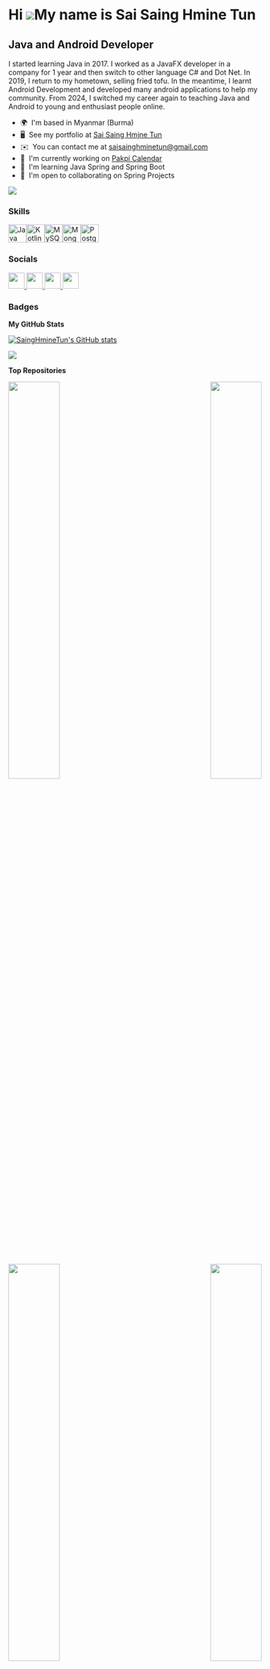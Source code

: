Hi ![](https://user-images.githubusercontent.com/18350557/176309783-0785949b-9127-417c-8b55-ab5a4333674e.gif)My name is Sai Saing Hmine Tun
===========================================================================================================================================

Java and Android Developer
--------------------------

I started learning Java in 2017. I worked as a JavaFX developer in a company for 1 year and then switch to other language C# and Dot Net. In 2019, I return to my hometown, selling fried tofu. In the meantime, I learnt Android Development and developed many android applications to help my community. From 2024, I switched my career again to teaching Java and Android to young and enthusiast people online.

* 🌍  I'm based in Myanmar (Burma)
* 🖥️  See my portfolio at [Sai Saing Hmjne Tun](http://saisainghminetun.github.io)
* ✉️  You can contact me at [saisainghminetun@gmail.com](mailto:saisainghminetun@gmail.com)
* 🚀  I'm currently working on [Pakpi Calendar](http://play.google.com/store/apps/details?id=it.saimao.pakpicalendar)
* 🧠  I'm learning Java Spring and Spring Boot
* 🤝  I'm open to collaborating on Spring Projects

<a href="https://www.github.com/SaingHmineTun" target="_blank" rel="noreferrer"><img
src="https://img.shields.io/github/followers/SaingHmineTun?logo=github&style=for-the-badge&color=0891b2&labelColor=1c1917" /></a>

### Skills


<p align="left">
<a href="https://www.oracle.com/java/" target="_blank" rel="noreferrer"><img src="https://raw.githubusercontent.com/danielcranney/readme-generator/main/public/icons/skills/java-colored.svg" width="36" height="36" alt="Java" /></a><a href="https://kotlinlang.org/" target="_blank" rel="noreferrer"><img src="https://raw.githubusercontent.com/danielcranney/readme-generator/main/public/icons/skills/kotlin-colored.svg" width="36" height="36" alt="Kotlin" /></a><a href="https://www.mysql.com/" target="_blank" rel="noreferrer"><img src="https://raw.githubusercontent.com/danielcranney/readme-generator/main/public/icons/skills/mysql-colored.svg" width="36" height="36" alt="MySQL" /></a><a href="https://www.mongodb.com/" target="_blank" rel="noreferrer"><img src="https://raw.githubusercontent.com/danielcranney/readme-generator/main/public/icons/skills/mongodb-colored.svg" width="36" height="36" alt="MongoDB" /></a><a href="https://www.postgresql.org/" target="_blank" rel="noreferrer"><img src="https://raw.githubusercontent.com/danielcranney/readme-generator/main/public/icons/skills/postgresql-colored.svg" width="36" height="36" alt="PostgreSQL" /></a>
</p>


### Socials

<p align="left"> <a href="https://www.facebook.com/saing.hmine.tun" target="_blank" rel="noreferrer"> <picture> <source media="(prefers-color-scheme: dark)" srcset="https://raw.githubusercontent.com/danielcranney/readme-generator/main/public/icons/socials/facebook-dark.svg" /> <source media="(prefers-color-scheme: light)" srcset="https://raw.githubusercontent.com/danielcranney/readme-generator/main/public/icons/socials/facebook.svg" /> <img src="https://raw.githubusercontent.com/danielcranney/readme-generator/main/public/icons/socials/facebook.svg" width="32" height="32" /> </picture> </a> <a href="https://www.github.com/SaingHmineTun" target="_blank" rel="noreferrer"> <picture> <source media="(prefers-color-scheme: dark)" srcset="https://raw.githubusercontent.com/danielcranney/readme-generator/main/public/icons/socials/github-dark.svg" /> <source media="(prefers-color-scheme: light)" srcset="https://raw.githubusercontent.com/danielcranney/readme-generator/main/public/icons/socials/github.svg" /> <img src="https://raw.githubusercontent.com/danielcranney/readme-generator/main/public/icons/socials/github.svg" width="32" height="32" /> </picture> </a> <a href="https://www.linkedin.com/in/sai-saing-hmine-tun-08b67114b" target="_blank" rel="noreferrer"> <picture> <source media="(prefers-color-scheme: dark)" srcset="https://raw.githubusercontent.com/danielcranney/readme-generator/main/public/icons/socials/linkedin-dark.svg" /> <source media="(prefers-color-scheme: light)" srcset="https://raw.githubusercontent.com/danielcranney/readme-generator/main/public/icons/socials/linkedin.svg" /> <img src="https://raw.githubusercontent.com/danielcranney/readme-generator/main/public/icons/socials/linkedin.svg" width="32" height="32" /> </picture> </a> <a href="https://www.youtube.com/@tmkmuse2373" target="_blank" rel="noreferrer"> <picture> <source media="(prefers-color-scheme: dark)" srcset="https://raw.githubusercontent.com/danielcranney/readme-generator/main/public/icons/socials/youtube-dark.svg" /> <source media="(prefers-color-scheme: light)" srcset="https://raw.githubusercontent.com/danielcranney/readme-generator/main/public/icons/socials/youtube.svg" /> <img src="https://raw.githubusercontent.com/danielcranney/readme-generator/main/public/icons/socials/youtube.svg" width="32" height="32" /> </picture> </a></p>

### Badges

<b>My GitHub Stats</b>

<a href="http://www.github.com/SaingHmineTun"><img src="https://github-readme-stats.vercel.app/api?username=SaingHmineTun&show_icons=true&hide=&count_private=true&title_color=0891b2&text_color=ffffff&icon_color=0891b2&bg_color=1c1917&hide_border=true&show_icons=true" alt="SaingHmineTun's GitHub stats" /></a>

<a href="http://www.github.com/SaingHmineTun"><img src="https://github-readme-streak-stats.herokuapp.com/?user=SaingHmineTun&stroke=ffffff&background=1c1917&ring=0891b2&fire=0891b2&currStreakNum=ffffff&currStreakLabel=0891b2&sideNums=ffffff&sideLabels=ffffff&dates=ffffff&hide_border=true" /></a>

<b>Top Repositories</b>

<div width="100%" align="center"><a href="https://github.com/SaingHmineTun/MaoKeyboard" align="left"><img align="left" width="45%" src="https://github-readme-stats.vercel.app/api/pin/?username=SaingHmineTun&repo=MaoKeyboard&title_color=0891b2&text_color=ffffff&icon_color=0891b2&bg_color=1c1917&hide_border=true&locale=en" /></a><a href="https://github.com/SaingHmineTun/ShanJavaTutorials" align="right"><img align="right" width="45%" src="https://github-readme-stats.vercel.app/api/pin/?username=SaingHmineTun&repo=ShanJavaTutorials&title_color=0891b2&text_color=ffffff&icon_color=0891b2&bg_color=1c1917&hide_border=true&locale=en" /></a></div><br /><br /><br /><br /><br /><br /><br />

<br /><br /><br /><br /><br />

<div width="100%" align="center"><a href="https://github.com/SaingHmineTun/PakpiCalendar" align="left"><img align="left" width="45%" src="https://github-readme-stats.vercel.app/api/pin/?username=SaingHmineTun&repo=PakpiCalendar&title_color=0891b2&text_color=ffffff&icon_color=0891b2&bg_color=1c1917&hide_border=true&locale=en" /></a><a href="https://github.com/SaingHmineTun/Hmine-POS" align="right"><img align="right" width="45%" src="https://github-readme-stats.vercel.app/api/pin/?username=SaingHmineTun&repo=Hmine-POS&title_color=0891b2&text_color=ffffff&icon_color=0891b2&bg_color=1c1917&hide_border=true&locale=en" /></a></div>
